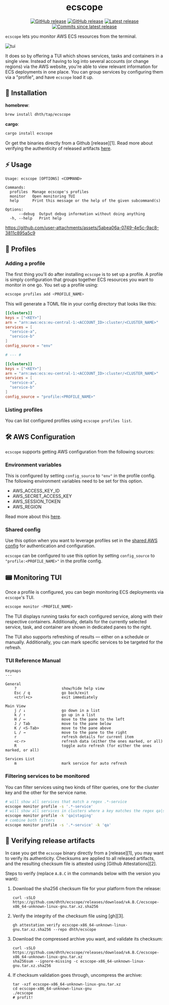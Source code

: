<p align="center">
  <h1 align="center">ecscope</h1>
  <p align="center">
    <a href="https://github.com/dhth/ecscope/actions/workflows/build.yml"><img alt="GitHub release" src="https://img.shields.io/github/actions/workflow/status/dhth/ecscope/build.yml?style=flat-square"></a>
    <a href="https://crates.io/crates/ecscope"><img alt="GitHub release" src="https://img.shields.io/crates/v/ecscope?style=flat-square"></a>
    <a href="https://github.com/dhth/ecscope/releases/latest"><img alt="Latest release" src="https://img.shields.io/github/release/dhth/ecscope.svg?style=flat-square"></a>
    <a href="https://github.com/dhth/ecscope/releases"><img alt="Commits since latest release" src="https://img.shields.io/github/commits-since/dhth/ecscope/latest?style=flat-square"></a>
  </p>
</p>

`ecscope` lets you monitor AWS ECS resources from the terminal.

![tui](https://github.com/user-attachments/assets/c7d7f005-f582-4eff-a685-dc8d3c8e0b61)

It does so by offering a TUI which shows services, tasks and containers in a
single view. Instead of having to log into several accounts (or change regions)
via the AWS website, you're able to view relevant information for ECS
deployments in one place. You can group services by configuring them via a
"profile", and have `ecscope` load it up.

💾 Installation
---

**homebrew**:

```sh
brew install dhth/tap/ecscope
```

**cargo**:

```sh
cargo install ecscope
```

Or get the binaries directly from a Github [release][1]. Read more about
verifying the authenticity of released artifacts
[here](#-verifying-release-artifacts).

⚡️ Usage
---

```text
Usage: ecscope [OPTIONS] <COMMAND>

Commands:
  profiles  Manage ecscope's profiles
  monitor   Open monitoring TUI
  help      Print this message or the help of the given subcommand(s)

Options:
      --debug  Output debug information without doing anything
  -h, --help   Print help
```

https://github.com/user-attachments/assets/5abea06a-0749-4e5c-9ac8-3811c895a5c9

📃 Profiles
---

### Adding a profile

The first thing you'll do after installing `ecscope` is to set up a profile. A
profile is simply configuration that groups together ECS resources you want to
monitor in one go. You set up a profile using:

```bash
ecscope profiles add <PROFILE_NAME>
```

This will generate a TOML file in your config directory that looks like this:

```toml
[[clusters]]
keys = ["<KEY>"]
arn = "arn:aws:ecs:eu-central-1:<ACCOUNT_ID>:cluster/<CLUSTER_NAME>"
services = [
  "service-a",
  "service-b"
]
config_source = "env"

# --- #

[[clusters]]
keys = ["<KEY>"]
arn = "arn:aws:ecs:eu-central-1:<ACCOUNT_ID>:cluster/<CLUSTER_NAME>"
services = [
  "service-a",
  "service-b"
]
config_source = "profile:<PROFILE_NAME>"
```

### Listing profiles

You can list configured profiles using `ecscope profiles list`.

🛠 AWS Configuration
---

`ecscope` supports getting AWS configuration from the following sources:

### Environment variables

This is configured by setting `config_source` to `"env"` in the profile config.
The following environment variables need to be set for this option.

- AWS_ACCESS_KEY_ID
- AWS_SECRET_ACCESS_KEY
- AWS_SESSION_TOKEN
- AWS_REGION

Read more about this
[here](https://docs.aws.amazon.com/sdkref/latest/guide/environment-variables.html).

### Shared config

Use this option when you want to leverage profiles set in the [shared AWS
config](https://docs.aws.amazon.com/sdkref/latest/guide/file-format.html) for
authentication and configuration.

`ecscope` can be configured to use this option by setting `config_source` to
`"profile:<PROFILE_NAME>"` in the profile config.

📟 Monitoring TUI
---

Once a profile is configured, you can begin monitoring ECS deployments via
`ecscope`'s TUI.

```bash
ecscope monitor <PROFILE_NAME>
```

The TUI displays running tasks for each configured service, along with their
respective containers. Additionally, details for the currently selected service,
task, and container are shown in dedicated panes to the right.

The TUI also supports refreshing of results — either on a schedule or manually.
Additionally, you can mark specific services to be targeted for the refresh.

### TUI Reference Manual

```text
Keymaps
---

General
    ?                    show/hide help view
    Esc / q              go back/exit
    <ctrl+c>             exit immediately

Main View
    j / ↓                go down in a list
    k / ↑                go up in a list
    H / ←                move to the pane to the left
    J / Tab              move to the pane below
    K / <S-Tab>          move to the pane above
    L / →                move to the pane to the right
    r                    refresh details for current item
    <c-r>                refresh data (either the ones marked, or all)
    R                    toggle auto refresh (for either the ones marked, or all)

Services List
    m                    mark service for auto refresh
```

### Filtering services to be monitored

You can filter services using two kinds of filter queries, one for the cluster
key and the other for the service name.

```bash
# will show all services that match a regex .*-service
ecscope monitor profile -s '.*-service'
# will show all services in clusters where a key matches the regex qa|staging
ecscope monitor profile -k 'qa|staging'
# combine both filters
ecscope monitor profile -s '.*-service' -k 'qa'
```

🔐 Verifying release artifacts
---

In case you get the `ecscope` binary directly from a [release][1], you may want
to verify its authenticity. Checksums are applied to all released artifacts, and
the resulting checksum file is attested using [Github Attestations][2].

Steps to verify (replace `A.B.C` in the commands below with the version you
want):

1. Download the sha256 checksum file for your platform from the release:

   ```shell
   curl -sSLO https://github.com/dhth/ecscope/releases/download/vA.B.C/ecscope-x86_64-unknown-linux-gnu.tar.xz.sha256
   ```

2. Verify the integrity of the checksum file using [gh][3].

   ```shell
   gh attestation verify ecscope-x86_64-unknown-linux-gnu.tar.xz.sha256 --repo dhth/ecscope
   ```

3. Download the compressed archive you want, and validate its checksum:

   ```shell
   curl -sSLO https://github.com/dhth/ecscope/releases/download/vA.B.C/ecscope-x86_64-unknown-linux-gnu.tar.xz
   sha256sum --ignore-missing -c ecscope-x86_64-unknown-linux-gnu.tar.xz.sha256
   ```

3. If checksum validation goes through, uncompress the archive:

   ```shell
   tar -xzf ecscope-x86_64-unknown-linux-gnu.tar.xz
   cd ecscope-x86_64-unknown-linux-gnu
   ./ecscope
   # profit!
   ```
